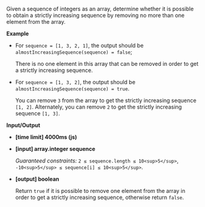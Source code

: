 ﻿Given a sequence of integers as an array, determine whether it is possible to obtain a strictly increasing sequence by removing no more than one element from the array.

**Example**

*   For `sequence = [1, 3, 2, 1]`, the output should be
    `almostIncreasingSequence(sequence) = false`;

    There is no one element in this array that can be removed in order to get a strictly increasing sequence.

*   For `sequence = [1, 3, 2]`, the output should be
    `almostIncreasingSequence(sequence) = true`.

    You can remove `3` from the array to get the strictly increasing sequence `[1, 2]`. Alternately, you can remove `2` to get the strictly increasing sequence `[1, 3]`.

**Input/Output**

*   **[time limit] 4000ms (js)**

*   **[input] array.integer sequence**

    _Guaranteed constraints:_
    `2 ≤ sequence.length ≤ 10<sup>5</sup>`,
    `-10<sup>5</sup> ≤ sequence[i] ≤ 10<sup>5</sup>`.

*   **[output] boolean**

    Return `true` if it is possible to remove one element from the array in order to get a strictly increasing sequence, otherwise return `false`.
